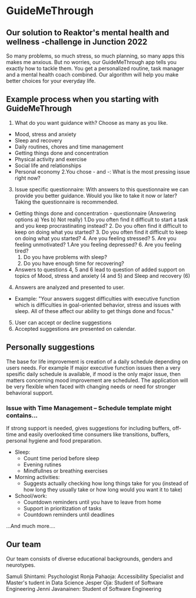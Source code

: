 # GuideMeThrough

## Our solution to Reaktor's mental health and wellness -challenge in Junction 2022

So many problems, so much stress, so much planning, so many apps this makes me anxious. But no worries, our GuideMeThrough app tells you exactly how to tackle them. You get a personalized routine, task manager and a mental health coach combined. Our algorithm will help you make better choices for your everyday life.

## Example process when you starting with GuideMeThrough 

1. What do you want guidance with? Choose as many as you like.
  - Mood, stress and anxiety
  - Sleep and recovery
  - Daily routines, chores and time management
  - Getting things done and concentration
  - Physical activity and exercise
  - Social life and relationships
  - Personal economy
2.You chose - and -: What is the most pressing issue right now?
3. Issue specific questionnaire: With answers to this questionnaire we can provide you better guidance. Would you like to take it now or later? Taking the questionnaire is recommended.
  - Getting things done and concentration - questionnaire (Answering options a) Yes b) Not really)
    1.Do you often find it difficult to start a task and you keep procrastinating instead?
    2. Do you often find it difficult to keep on doing what you started?
    3. Do you often find it difficult to keep on doing what you started?
    4. Are you feeling stressed?
    5. Are you feeling unmotivated?
      1.Are you feeling depressed?
    6. Are you feeling tired?
      1. Do you have problems with sleep?
      2. Do you have enough time for recovering?
  - Answers to questions 4, 5 and 6 lead to question of added support on topics of Mood, stress and anxiety (4 and 5) and Sleep and recovery (6) 
4. Answers are analyzed and presented to user. 
  - Example: "Your answers suggest difficulties with executive function which is difficulties in goal-oriented behavior, stress and issues with sleep. All of these affect our ability to get things done and focus."
5. User can accept or decline suggestions 
6. Accepted suggestions are presented on calendar.

## Personally suggestions

The base for life improvement is creation of a daily schedule depending on users needs. For example If major executive function issues then a very spesific daily schedule is available, if mood is the only major issue, then matters concerning mood improvement are scheduled. The application will be very flexible when faced with changing needs or need for stronger behavioral support.

### Issue with Time Management – Schedule template might contains...

If strong support is needed, gives suggestions for including buffers, off-time and easily overlooked time consumers like transitions, buffers, personal hygiene and food preparation.

- Sleep: 
  - Count time period before sleep
  - Evening rutines
  - Mindfullnes or breathing exercises 
- Morning activities:
  - Suggests actually checking how long things take for you (instead of how long they usually take or how long would you want it to take)
- School/work:
  - Countdown reminders until you have to leave from home
  - Support in prioritization of tasks
  - Countdown reminders until deadlines

...And much more....

## Our team

Our team consists of diverse educational backgrounds, genders and neurotypes.

Samuli Shintami: Psychologist
Ronja Pahaoja: Accessibility Specialist and Master's tudent in Data Science 
Jesper Oja: Student of Software Engineering 
Jenni Javanainen: Student of Software Engineering 
